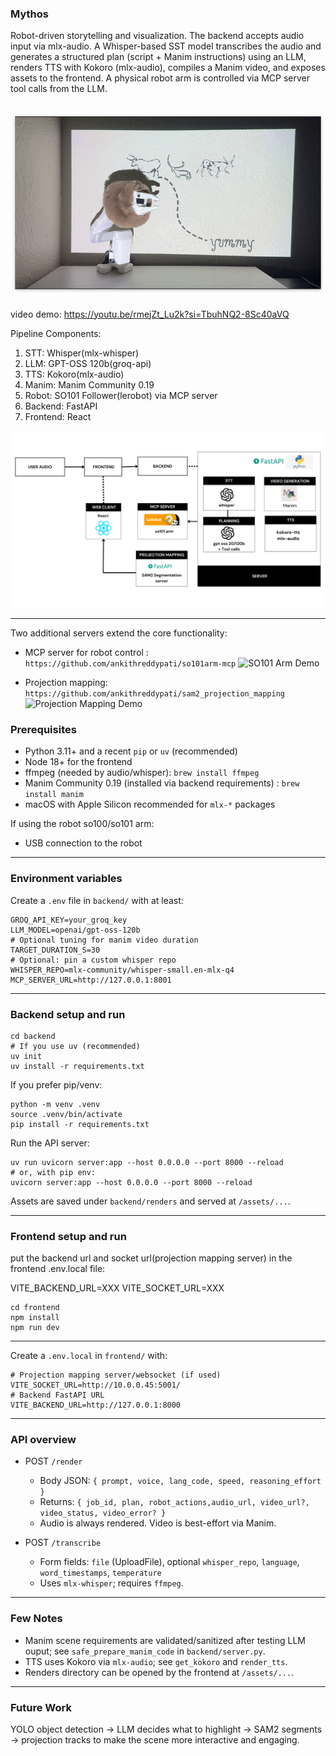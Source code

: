 ### Mythos

Robot-driven storytelling and visualization. The backend accepts audio input via mlx-audio. A Whisper-based SST model transcribes the audio and generates a structured plan (script + Manim instructions) using an LLM, renders TTS with Kokoro (mlx-audio), compiles a Manim video, and exposes assets to the frontend. A physical robot arm is controlled via MCP server tool calls from the LLM.

![Mythos Demo](assets/gallery.jpg)
---

video demo: https://youtu.be/rmejZt_Lu2k?si=TbuhNQ2-8Sc40aVQ

Pipeline Components:
1. STT: Whisper(mlx-whisper)
2. LLM: GPT-OSS 120b(groq-api)
3. TTS: Kokoro(mlx-audio)
4. Manim: Manim Community 0.19
5. Robot: SO101 Follower(lerobot) via MCP server
6. Backend: FastAPI
7. Frontend: React

![Flow](assets/mythos.png)

---
Two additional servers extend the core functionality:

- MCP server for robot control : `https://github.com/ankithreddypati/so101arm-mcp`
  ![SO101 Arm Demo](assets/output2.gif)

- Projection mapping: `https://github.com/ankithreddypati/sam2_projection_mapping`
  ![Projection Mapping Demo](assets/armproject.jpeg)


### Prerequisites
- Python 3.11+ and a recent `pip` or `uv` (recommended)
- Node 18+ for the frontend
- ffmpeg (needed by audio/whisper): `brew install ffmpeg`
- Manim Community 0.19 (installed via backend requirements) : `brew install manim`
- macOS with Apple Silicon recommended for `mlx-*` packages

If using the robot so100/so101 arm:
- USB connection to the robot

---

### Environment variables
Create a `.env` file in `backend/` with at least:

```
GROQ_API_KEY=your_groq_key
LLM_MODEL=openai/gpt-oss-120b
# Optional tuning for manim video duration
TARGET_DURATION_S=30
# Optional: pin a custom whisper repo
WHISPER_REPO=mlx-community/whisper-small.en-mlx-q4
MCP_SERVER_URL=http://127.0.0.1:8001
```

---

### Backend setup and run

```
cd backend
# If you use uv (recommended)
uv init
uv install -r requirements.txt
```

If you prefer pip/venv:

```
python -m venv .venv
source .venv/bin/activate
pip install -r requirements.txt
```

Run the API server:

```
uv run uvicorn server:app --host 0.0.0.0 --port 8000 --reload
# or, with pip env:
uvicorn server:app --host 0.0.0.0 --port 8000 --reload
```

Assets are saved under `backend/renders` and served at `/assets/...`.


---

### Frontend setup and run

put the backend url and socket url(projection mapping server) in the frontend .env.local file:

VITE_BACKEND_URL=XXX
VITE_SOCKET_URL=XXX


```
cd frontend
npm install
npm run dev
```


---

Create a `.env.local` in `frontend/` with:

```
# Projection mapping server/websocket (if used)
VITE_SOCKET_URL=http://10.0.0.45:5001/
# Backend FastAPI URL
VITE_BACKEND_URL=http://127.0.0.1:8000
```
---

### API overview
- POST `/render`
  - Body JSON: `{ prompt, voice, lang_code, speed, reasoning_effort }`
  - Returns: `{ job_id, plan, robot_actions,audio_url, video_url?, video_status, video_error? }`
  - Audio is always rendered. Video is best-effort via Manim.

- POST `/transcribe`
  - Form fields: `file` (UploadFile), optional `whisper_repo`, `language`, `word_timestamps`, `temperature`
  - Uses `mlx-whisper`; requires `ffmpeg`.

---

### Few Notes
- Manim scene requirements are validated/sanitized after testing LLM ouput; see `safe_prepare_manim_code` in `backend/server.py`.
- TTS uses Kokoro via `mlx-audio`; see `get_kokoro` and `render_tts`.
- Renders directory can be opened by the frontend at `/assets/...`.

---

### Future Work
YOLO object detection → LLM decides what to highlight → SAM2 segments → projection tracks to make the scene more interactive and engaging.